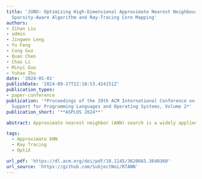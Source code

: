 ```yaml
---
title: 'JUNO: Optimizing High-Dimensional Approximate Nearest Neighbour Search with
  Sparsity-Aware Algorithm and Ray-Tracing Core Mapping'
authors:
- Zihan Liu
- admin
- Jingwen Leng
- Yu Feng
- Cong Guo
- Quan Chen
- Chao Li
- Minyi Guo
- Yuhao Zhu
date: '2024-01-01'
publishDate: '2024-09-27T22:18:53.424151Z'
publication_types:
- paper-conference
publication: '*Proceedings of the 29th ACM International Conference on Architectural
  Support for Programming Languages and Operating Systems, Volume 2*'
publication_short: '**ASPLOS 2024**'

abstract: Approximate nearest neighbor (ANN) search is a widely applied technique in modern intelligent applications, such as recommendation systems and vector databases. Therefore, efficient and high-throughput execution of ANN search has become increasingly important. In this paper, we first characterize the state-of-the-art product quantization-based method of ANN search and identify a significant source of inefficiency in the form of unnecessary pairwise distance calculations and accumulations. To improve efficiency, we propose Juno, an end-to-end ANN search system that adopts a carefully designed sparsity- and locality-aware search algorithm. We also present an efficient hardware mapping that utilizes ray tracing cores in modern GPUs with pipelined execution on tensor cores to execute our sparsity-aware ANN search algorithm. Our evaluations on four datasets from 1 to 100 million search points demonstrate 2.2×-8.5× improvements in search throughput. Moreover, our algorithmic enhancements alone achieve a maximal 2.6× improvement on the hardware without the acceleration of the RT core.

tags: 
  - Approximate kNN
  - Ray Tracing
  - OptiX

url_pdf: 'https://dl.acm.org/doi/pdf/10.1145/3620665.3640360'
url_source: 'https://github.com/SubjectNoi/RTANN'
---
```

